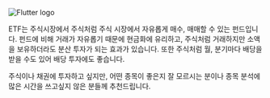 ![Flutter logo](resource:assets/images/etf.png)
     

ETF는 주식시장에서 주식처럼 주식 시장에서 자유롭게 매수, 매매할 수 있는 펀드입니다. 펀드에 비해 거래가 자유롭기 때문에 현금화에 유리하고, 주식처럼 거래하지만 소액을 보유하더라도 분산 투자가 되는 효과가 있습니다. 또한 주식처럼 월, 분기마다 배당을 받을 수도 있어 배당 투자에도 좋습니다. 
     


주식이나 채권에 투자하고 싶지만, 어떤 종목이 좋은지 잘 모르시는 분이나 종목 분석에 많은 시간을 쓰고싶지 않은 분들께 추천드립니다.
  
   
     
       
       